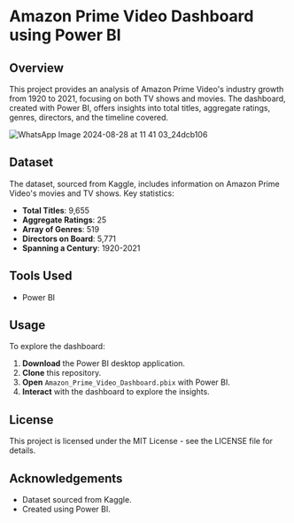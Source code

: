 # Amazon Prime Video Dashboard using Power BI

## Overview
This project provides an analysis of Amazon Prime Video's industry growth from 1920 to 2021, focusing on both TV shows and movies. The dashboard, created with Power BI, offers insights into total titles, aggregate ratings, genres, directors, and the timeline covered.

![WhatsApp Image 2024-08-28 at 11 41 03_24dcb106](https://github.com/user-attachments/assets/38930bec-2ef0-41fe-bb5c-999e0b75bac9)



## Dataset
The dataset, sourced from Kaggle, includes information on Amazon Prime Video's movies and TV shows. Key statistics:
- **Total Titles**: 9,655
- **Aggregate Ratings**: 25
- **Array of Genres**: 519
- **Directors on Board**: 5,771
- **Spanning a Century**: 1920-2021

## Tools Used
- Power BI

## Usage
To explore the dashboard:

1. **Download** the Power BI desktop application.
2. **Clone** this repository.
3. **Open** `Amazon_Prime_Video_Dashboard.pbix` with Power BI.
4. **Interact** with the dashboard to explore the insights.

## License
This project is licensed under the MIT License - see the LICENSE file for details.

## Acknowledgements
- Dataset sourced from Kaggle.
- Created using Power BI.

